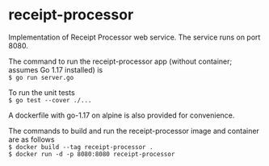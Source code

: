 # receipt-processor
Implementation of Receipt Processor web service. The service runs on port 8080.

The command to run the receipt-processor app (without container; assumes Go 1.17 installed) is  
`$ go run server.go`

To run the unit tests  
`$ go test --cover ./...`

A dockerfile with go-1.17 on alpine is also provided for convenience.

The commands to build and run the receipt-processor image and container are as follows  
`$ docker build --tag receipt-processor .`  
`$ docker run -d -p 8080:8080 receipt-processor`



